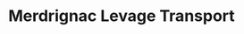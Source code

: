 ---
title: "Merdrignac Levage Transport"
url: /bonchamp-les-laval/merdrignac-levage-transport/
shop: outils
---